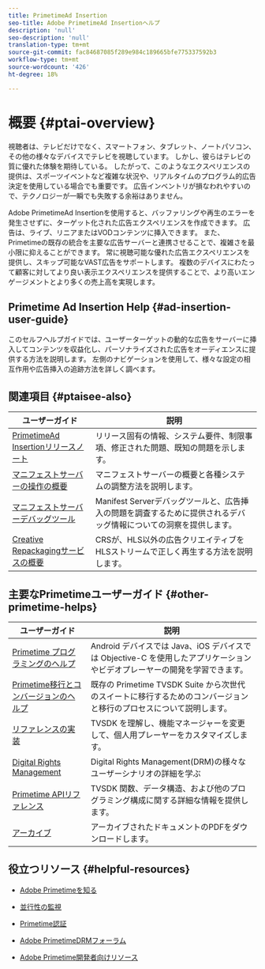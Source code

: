 ```yaml
---
title: PrimetimeAd Insertion
seo-title: Adobe PrimetimeAd Insertionヘルプ
description: 'null'
seo-description: 'null'
translation-type: tm+mt
source-git-commit: fac84687085f289e984c189665bfe775337592b3
workflow-type: tm+mt
source-wordcount: '426'
ht-degree: 18%

---
```



# 概要 {#ptai-overview}

視聴者は、テレビだけでなく、スマートフォン、タブレット、ノートパソコン、その他の様々なデバイスでテレビを視聴しています。 しかし、彼らはテレビの質に優れた体験を期待している。 したがって、このようなエクスペリエンスの提供は、スポーツイベントなど複雑な状況や、リアルタイムのプログラム的広告決定を使用している場合でも重要です。 広告インベントリが損なわれやすいので、テクノロジーが一瞬でも失敗する余裕はありません。

Adobe PrimetimeAd Insertionを使用すると、バッファリングや再生のエラーを発生させずに、ターゲット化された広告エクスペリエンスを作成できます。 広告は、ライブ、リニアまたはVODコンテンツに挿入できます。 また、Primetimeの既存の統合を主要な広告サーバーと連携させることで、複雑さを最小限に抑えることができます。 常に視聴可能な優れた広告エクスペリエンスを提供し、スキップ可能なVAST広告をサポートします。 複数のデバイスにわたって顧客に対してより良い表示エクスペリエンスを提供することで、より高いエンゲージメントとより多くの売上高を実現します。

## Primetime Ad Insertion Help {#ad-insertion-user-guide}

このセルフヘルプガイドでは、ユーザーターゲットの動的な広告をサーバーに挿入してコンテンツを収益化し、パーソナライズされた広告をオーディエンスに提供する方法を説明します。 左側のナビゲーションを使用して、様々な設定の相互作用や広告挿入の追跡方法を詳しく調べます。

## 関連項目 {#ptaisee-also}

| ユーザーガイド | 説明 |
|---|---|
| [PrimetimeAd Insertionリリースノート](../release-notes/ptai-19x-release-notes.md) | リリース固有の情報、システム要件、制限事項、修正された問題、既知の問題を示します。 |
| [マニフェストサーバーの操作の概要](msapi-topics/ms-overview.md) | マニフェストサーバーの概要と各種システムの調整方法を説明します。 |
| [マニフェストサーバーデバッグツール](manifest-server-debugging-tool.md) | Manifest Serverデバッグツールと、広告挿入の問題を調査するために提供されるデバッグ情報についての洞察を提供します。 |
| [Creative Repackagingサービスの概要](creative-repackaging-service/crs-overview.md) | CRSが、HLS以外の広告クリエイティブをHLSストリームで正しく再生する方法を説明します。 |

## 主要なPrimetimeユーザーガイド {#other-primetime-helps}

| ユーザーガイド | 説明 |
|---|---|
| [Primetime プログラミングのヘルプ](../programming/home.md) | Android デバイスでは Java、iOS デバイスでは Objective-C を使用したアプリケーションやビデオプレーヤーの開発を学習できます。 |
| [Primetime移行とコンバージョンのヘルプ](../migration-guides/home.md) | 既存の Primetime TVSDK Suite から次世代のスイートに移行するためのコンバージョンと移行のプロセスについて説明します。 |
| [リファレンスの実装](../android-reference-implementation/home.md) | TVSDK を理解し、機能マネージャーを変更して、個人用プレーヤーをカスタマイズします。 |
| [Digital Rights Management](../digital-rights-management/home.md) | Digital Rights Management(DRM)の様々なユーザーシナリオの詳細を学ぶ |
| [Primetime APIリファレンス](../reference/api-references.md) | TVSDK 関数、データ構造、および他のプログラミング構成に関する詳細な情報を提供します。 |
| [アーカイブ](https://helpx.adobe.com/primetime/archives.html) | アーカイブされたドキュメントのPDFをダウンロードします。 |

## 役立つリソース {#helpful-resources}

* [Adobe Primetimeを知る](https://www.adobe.com/in/marketing/primetime.html)

* [並行性の監視](https://tve.helpdocsonline.com/concurrency-monitoring-introduction)

* [Primetime認証](https://tve.helpdocsonline.com/home)

* [Adobe PrimetimeDRMフォーラム](https://forums.adobe.com/community/adobe_access)

* [Adobe Primetime開発者向けリソース](https://www.adobe.com/devnet/primetime.html)